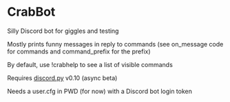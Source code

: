 # CrabBot
Silly Discord bot for giggles and testing

Mostly prints funny messages in reply to commands (see on_message code for commands and command_prefix for the prefix)

By default, use !crabhelp to see a list of visible commands

Requires [discord.py](https://github.com/Rapptz/discord.py) v0.10 (async beta)

Needs a user.cfg in PWD (for now) with a Discord bot login token
